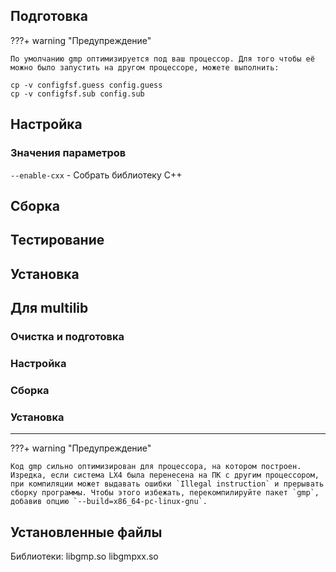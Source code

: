 <pkg :name="'gmp'" instsize showsbu2></pkg>

## Подготовка

???+ warning "Предупреждение"

    По умолчанию gmp оптимизируется под ваш процессор. Для того чтобы её можно было запустить на другом процессоре, можете выполнить:

```
cp -v configfsf.guess config.guess
cp -v configfsf.sub config.sub
```

## Настройка

<package-script :package="'gmp'" :type="'configure'"></package-script>

### Значения параметров

`--enable-cxx` - Собрать библиотеку C++

## Сборка

<package-script :package="'gmp'" :type="'build'"></package-script>

## Тестирование

<package-script :package="'gmp'" :type="'test'"></package-script>

## Установка

<package-script :package="'gmp'" :type="'install'"></package-script>

## Для multilib

### Очистка и подготовка

<package-script :package="'gmp'" :type="'multi_prepare'"></package-script>

### Настройка

<package-script :package="'gmp'" :type="'multi_configure'"></package-script>

### Сборка

<package-script :package="'gmp'" :type="'multi_build'"></package-script>

### Установка

<package-script :package="'gmp'" :type="'multi_install'"></package-script>

---

???+ warning "Предупреждение"

    Код gmp сильно оптимизирован для процессора, на котором построен. Изредка, если система LX4 была перенесена на ПК с другим процессором, при компиляции может выдавать ошибки `Illegal instruction` и прерывать сборку программы. Чтобы этого избежать, перекомпилируйте пакет `gmp`, добавив опцию `--build=x86_64-pc-linux-gnu`.

## Установленные файлы

Библиотеки: libgmp.so libgmpxx.so


